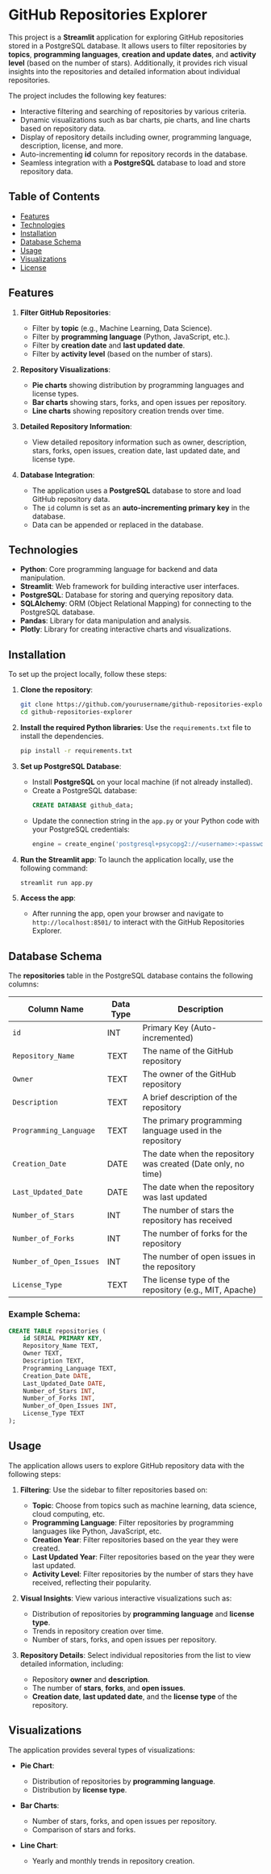 # GitHub Repositories Explorer

This project is a **Streamlit** application for exploring GitHub repositories stored in a PostgreSQL database. It allows users to filter repositories by **topics**, **programming languages**, **creation and update dates**, and **activity level** (based on the number of stars). Additionally, it provides rich visual insights into the repositories and detailed information about individual repositories. 

The project includes the following key features:
- Interactive filtering and searching of repositories by various criteria.
- Dynamic visualizations such as bar charts, pie charts, and line charts based on repository data.
- Display of repository details including owner, programming language, description, license, and more.
- Auto-incrementing **id** column for repository records in the database.
- Seamless integration with a **PostgreSQL** database to load and store repository data.

## Table of Contents

- [Features](#features)
- [Technologies](#technologies)
- [Installation](#installation)
- [Database Schema](#database-schema)
- [Usage](#usage)
- [Visualizations](#visualizations)
- [License](#license)

## Features

1. **Filter GitHub Repositories**:
   - Filter by **topic** (e.g., Machine Learning, Data Science).
   - Filter by **programming language** (Python, JavaScript, etc.).
   - Filter by **creation date** and **last updated date**.
   - Filter by **activity level** (based on the number of stars).
  
2. **Repository Visualizations**:
   - **Pie charts** showing distribution by programming languages and license types.
   - **Bar charts** showing stars, forks, and open issues per repository.
   - **Line charts** showing repository creation trends over time.

3. **Detailed Repository Information**:
   - View detailed repository information such as owner, description, stars, forks, open issues, creation date, last updated date, and license type.

4. **Database Integration**:
   - The application uses a **PostgreSQL** database to store and load GitHub repository data.
   - The `id` column is set as an **auto-incrementing primary key** in the database.
   - Data can be appended or replaced in the database.

## Technologies

- **Python**: Core programming language for backend and data manipulation.
- **Streamlit**: Web framework for building interactive user interfaces.
- **PostgreSQL**: Database for storing and querying repository data.
- **SQLAlchemy**: ORM (Object Relational Mapping) for connecting to the PostgreSQL database.
- **Pandas**: Library for data manipulation and analysis.
- **Plotly**: Library for creating interactive charts and visualizations.

## Installation

To set up the project locally, follow these steps:

1. **Clone the repository**:
    ```bash
    git clone https://github.com/yourusername/github-repositories-explorer.git
    cd github-repositories-explorer
    ```

2. **Install the required Python libraries**:
    Use the `requirements.txt` file to install the dependencies.
    ```bash
    pip install -r requirements.txt
    ```

3. **Set up PostgreSQL Database**:
   - Install **PostgreSQL** on your local machine (if not already installed).
   - Create a PostgreSQL database:
     ```sql
     CREATE DATABASE github_data;
     ```
   - Update the connection string in the `app.py` or your Python code with your PostgreSQL credentials:
     ```python
     engine = create_engine('postgresql+psycopg2://<username>:<password>@localhost:5432/github_data')
     ```

4. **Run the Streamlit app**:
    To launch the application locally, use the following command:
    ```bash
    streamlit run app.py
    ```

5. **Access the app**:
   - After running the app, open your browser and navigate to `http://localhost:8501/` to interact with the GitHub Repositories Explorer.

## Database Schema

The **repositories** table in the PostgreSQL database contains the following columns:

| Column Name            | Data Type   | Description                                                     |
|------------------------|-------------|-----------------------------------------------------------------|
| `id`                   | INT         | Primary Key (Auto-incremented)                                  |
| `Repository_Name`       | TEXT        | The name of the GitHub repository                               |
| `Owner`                | TEXT        | The owner of the GitHub repository                              |
| `Description`          | TEXT        | A brief description of the repository                           |
| `Programming_Language` | TEXT        | The primary programming language used in the repository          |
| `Creation_Date`         | DATE        | The date when the repository was created (Date only, no time)   |
| `Last_Updated_Date`     | DATE        | The date when the repository was last updated                   |
| `Number_of_Stars`       | INT         | The number of stars the repository has received                 |
| `Number_of_Forks`       | INT         | The number of forks for the repository                          |
| `Number_of_Open_Issues` | INT         | The number of open issues in the repository                     |
| `License_Type`          | TEXT        | The license type of the repository (e.g., MIT, Apache)          |

### Example Schema:

```sql
CREATE TABLE repositories (
    id SERIAL PRIMARY KEY,
    Repository_Name TEXT,
    Owner TEXT,
    Description TEXT,
    Programming_Language TEXT,
    Creation_Date DATE,
    Last_Updated_Date DATE,
    Number_of_Stars INT,
    Number_of_Forks INT,
    Number_of_Open_Issues INT,
    License_Type TEXT
);
```


## Usage

The application allows users to explore GitHub repository data with the following steps:

1. **Filtering**: Use the sidebar to filter repositories based on:
   - **Topic**: Choose from topics such as machine learning, data science, cloud computing, etc.
   - **Programming Language**: Filter repositories by programming languages like Python, JavaScript, etc.
   - **Creation Year**: Filter repositories based on the year they were created.
   - **Last Updated Year**: Filter repositories based on the year they were last updated.
   - **Activity Level**: Filter repositories by the number of stars they have received, reflecting their popularity.

2. **Visual Insights**: View various interactive visualizations such as:
   - Distribution of repositories by **programming language** and **license type**.
   - Trends in repository creation over time.
   - Number of stars, forks, and open issues per repository.

3. **Repository Details**: Select individual repositories from the list to view detailed information, including:
   - Repository **owner** and **description**.
   - The number of **stars**, **forks**, and **open issues**.
   - **Creation date**, **last updated date**, and the **license type** of the repository.

## Visualizations

The application provides several types of visualizations:

- **Pie Chart**:
  - Distribution of repositories by **programming language**.
  - Distribution by **license type**.

- **Bar Charts**:
  - Number of stars, forks, and open issues per repository.
  - Comparison of stars and forks.

- **Line Chart**:
  - Yearly and monthly trends in repository creation.
